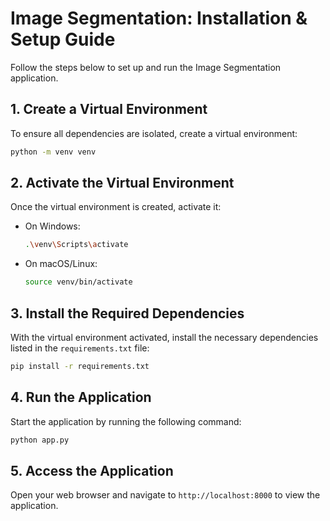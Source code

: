 # Image Segmentation: Installation & Setup Guide

Follow the steps below to set up and run the Image Segmentation application.

## 1. Create a Virtual Environment

To ensure all dependencies are isolated, create a virtual environment:

```bash
python -m venv venv
```

## 2. Activate the Virtual Environment

Once the virtual environment is created, activate it:

* On Windows:

  ```bash
  .\venv\Scripts\activate
  ```

* On macOS/Linux:

  ```bash
  source venv/bin/activate
  ```

## 3. Install the Required Dependencies

With the virtual environment activated, install the necessary dependencies listed in the `requirements.txt` file:

```bash
pip install -r requirements.txt
```

## 4. Run the Application

Start the application by running the following command:

```bash
python app.py
```

## 5. Access the Application

Open your web browser and navigate to `http://localhost:8000` to view the application.

